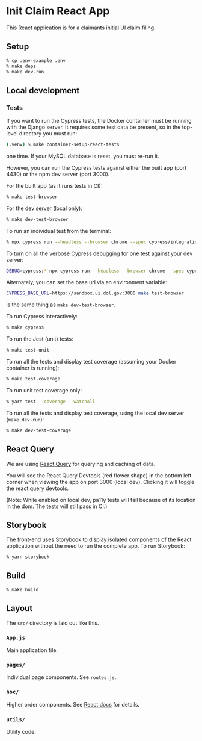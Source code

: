 # Init Claim React App

This React application is for a claimants initial UI claim filing.

## Setup

```sh
% cp .env-example .env
% make deps
% make dev-run
```

## Local development

### Tests

If you want to run the Cypress tests, the Docker container must be running with the Django server.
It requires some test data be present, so in the top-level directory you must run:

```sh
(.venv) % make container-setup-react-tests
```

one time. If your MySQL database is reset, you must re-run it.

However, you can run the Cypress tests against either the built app (port 4430) or the npm dev server (port 3000).

For the built app (as it runs tests in CI):

```sh
% make test-browser
```

For the dev server (local only):

```sh
% make dev-test-browser
```

To run an individual test from the terminal:

```sh
% npx cypress run --headless --browser chrome --spec cypress/integration/tests/name-of-your-test
```

To turn on all the verbose Cypress debugging for one test against your dev server:

```sh
DEBUG=cypress:* npx cypress run --headless --browser chrome --spec cypress/integration/tests/name-of-your-test -c baseUrl=https://sandbox.ui.dol.gov:3000
```

Alternately, you can set the base url via an environment variable:

```sh
CYPRESS_BASE_URL=https://sandbox.ui.dol.gov:3000 make test-browser
```

is the same thing as `make dev-test-browser`.

To run Cypress interactively:

```sh
% make cypress
```

To run the Jest (unit) tests:

```sh
% make test-unit
```

To run all the tests and display test coverage (assuming your Docker container is running):

```sh
% make test-coverage
```

To run unit test coverage only:

```sh
% yarn test --coverage --watchAll
```

To run all the tests and display test coverage, using the local dev server (`make dev-run`):

```sh
% make dev-test-coverage
```

## React Query

We are using [React Query](https://react-query.tanstack.com/) for querying and caching of data.

You will see the React Query Devtools (red flower shape) in the bottom left corner when viewing the app on port 3000 (local dev).
Clicking it will toggle the react query devtools.

(Note: While enabled on local dev, pa11y tests will fail because of its location in the dom. The tests will still pass in CI.)

## Storybook

The front-end uses [Storybook](https://storybook.js.org/) to display isolated components of the React application without the need to run the complete app. To run Storybook:

```sh
% yarn storybook
```

## Build

```sh
% make build
```

## Layout

The `src/` directory is laid out like this.

### `App.js`

Main application file.

### `pages/`

Individual page components. See `routes.js`.

### `hoc/`

Higher order components. See [React docs](https://reactjs.org/docs/higher-order-components.html) for details.

### `utils/`

Utility code.
